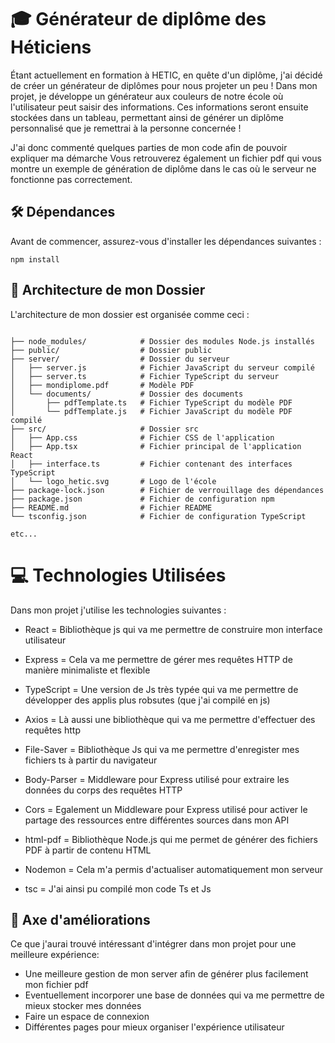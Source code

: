 # 🎓 Générateur de diplôme des Héticiens 

Étant actuellement en formation à HETIC, en quête d'un diplôme, j'ai décidé de créer un générateur de diplômes pour nous projeter un peu ! Dans mon projet, je développe un générateur aux couleurs de notre école où l'utilisateur peut saisir des informations. Ces informations seront ensuite stockées dans un tableau, permettant ainsi de générer un diplôme personnalisé que je remettrai à la personne concernée !


J'ai donc commenté quelques parties de mon code afin de pouvoir expliquer ma démarche 
Vous retrouverez également un fichier pdf qui vous montre un exemple de génération de diplôme dans le cas où le serveur ne fonctionne pas correctement.

## 🛠️ Dépendances

Avant de commencer, assurez-vous d'installer les dépendances suivantes :

```
npm install
```

## 📂 Architecture de mon Dossier

L'architecture de mon dossier est organisée comme ceci :

```

├── node_modules/            # Dossier des modules Node.js installés
├── public/                  # Dossier public
├── server/                  # Dossier du serveur
│   ├── server.js            # Fichier JavaScript du serveur compilé
│   ├── server.ts            # Fichier TypeScript du serveur
│   ├── mondiplome.pdf       # Modèle PDF
│   └── documents/           # Dossier des documents
│       ├── pdfTemplate.ts   # Fichier TypeScript du modèle PDF
│       └── pdfTemplate.js   # Fichier JavaScript du modèle PDF compilé
├── src/                     # Dossier src
│   ├── App.css              # Fichier CSS de l'application
│   ├── App.tsx              # Fichier principal de l'application React
│   ├── interface.ts         # Fichier contenant des interfaces TypeScript
│   └── logo_hetic.svg       # Logo de l'école
├── package-lock.json        # Fichier de verrouillage des dépendances
├── package.json             # Fichier de configuration npm
├── README.md                # Fichier README
└── tsconfig.json            # Fichier de configuration TypeScript

etc...

```

# 💻 Technologies Utilisées

Dans mon projet j'utilise les technologies suivantes :

- React = Bibliothèque js qui va me permettre de construire mon interface utilisateur 

- Express = Cela va me permettre de gérer mes requêtes HTTP de manière minimaliste et flexible

- TypeScript = Une version de Js très typée qui va me permettre de développer des applis plus robsutes (que j'ai compilé en js)

- Axios = Là aussi une bibliothèque qui va me permettre d'effectuer des requêtes http

- File-Saver = Bibliothèque Js qui va me permettre d'enregister mes fichiers ts à partir du navigateur

- Body-Parser =  Middleware pour Express utilisé pour extraire les données du corps des requêtes HTTP

- Cors = Egalement un Middleware pour Express utilisé pour activer le partage des ressources entre différentes sources dans mon API

- html-pdf = Bibliothèque Node.js qui me permet de générer des fichiers PDF à partir de contenu HTML



- Nodemon = Cela m'a permis d'actualiser automatiquement mon serveur

- tsc = J'ai ainsi pu compilé mon code Ts et Js


## 🌟 Axe d'améliorations 

Ce que j'aurai trouvé intéressant d'intégrer dans mon projet pour une meilleure expérience: 

- Une meilleure gestion de mon server afin de générer plus facilement mon fichier pdf 
- Eventuellement incorporer une base de données qui va me permettre de mieux stocker mes données 
- Faire un espace de connexion 
- Différentes pages pour mieux organiser l'expérience utilisateur 

